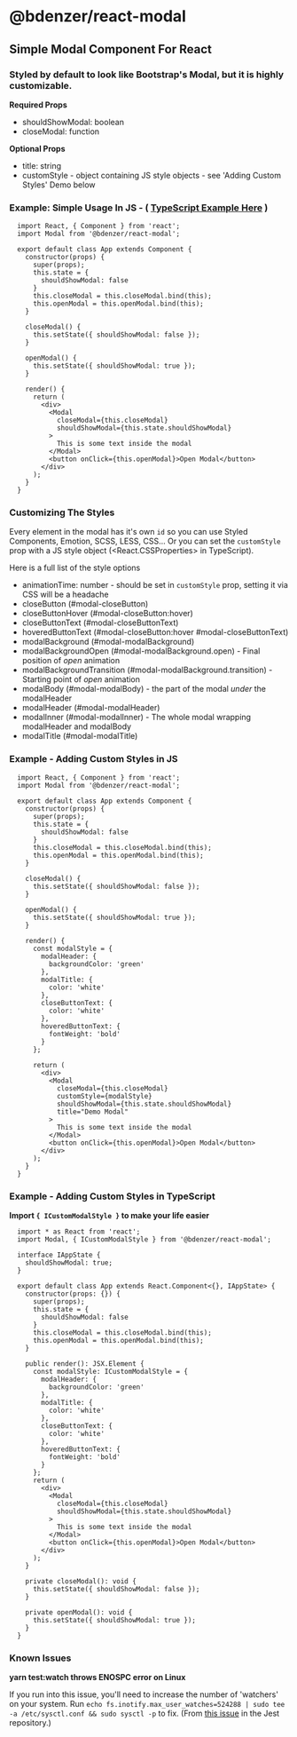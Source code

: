 # @bdenzer/react-modal

## Simple Modal Component For React

### Styled by default to look like Bootstrap's Modal, but it is highly customizable.

**Required Props**

* shouldShowModal: boolean
* closeModal: function

**Optional Props**

* title: string
* customStyle - object containing JS style objects - see 'Adding Custom Styles' Demo below

### Example: Simple Usage In JS - ( [TypeScript Example Here](https://github.com/ben-denzer/react-modal#example---adding-custom-styles-in-typescript) )

```
  import React, { Component } from 'react';
  import Modal from '@bdenzer/react-modal';

  export default class App extends Component {
    constructor(props) {
      super(props);
      this.state = {
        shouldShowModal: false
      }
      this.closeModal = this.closeModal.bind(this);
      this.openModal = this.openModal.bind(this);
    }

    closeModal() {
      this.setState({ shouldShowModal: false });
    }

    openModal() {
      this.setState({ shouldShowModal: true });
    }

    render() {
      return (
        <div>
          <Modal
            closeModal={this.closeModal}
            shouldShowModal={this.state.shouldShowModal}
          >
            This is some text inside the modal
          </Modal>
          <button onClick={this.openModal}>Open Modal</button>
        </div>
      );
    }
  }
```

### Customizing The Styles

Every element in the modal has it's own `id` so you can use Styled Components, Emotion, SCSS, LESS, CSS... Or you can set the `customStyle` prop with a JS style object (<React.CSSProperties> in TypeScript).

Here is a full list of the style options

* animationTime: number - should be set in `customStyle` prop, setting it via CSS will be a headache
* closeButton (#modal-closeButton)
* closeButtonHover (#modal-closeButton:hover)
* closeButtonText (#modal-closeButtonText)
* hoveredButtonText (#modal-closeButton:hover #modal-closeButtonText)
* modalBackground (#modal-modalBackground)
* modalBackgroundOpen (#modal-modalBackground.open) - Final position of _open_ animation
* modalBackgroundTransition (#modal-modalBackground.transition) - Starting point of _open_ animation
* modalBody (#modal-modalBody) - the part of the modal _under_ the modalHeader
* modalHeader (#modal-modalHeader)
* modalInner (#modal-modalInner) - The whole modal wrapping modalHeader and modalBody
* modalTitle (#modal-modalTitle)

### Example - Adding Custom Styles in JS

```
  import React, { Component } from 'react';
  import Modal from '@bdenzer/react-modal';

  export default class App extends Component {
    constructor(props) {
      super(props);
      this.state = {
        shouldShowModal: false
      }
      this.closeModal = this.closeModal.bind(this);
      this.openModal = this.openModal.bind(this);
    }

    closeModal() {
      this.setState({ shouldShowModal: false });
    }

    openModal() {
      this.setState({ shouldShowModal: true });
    }

    render() {
      const modalStyle = {
        modalHeader: {
          backgroundColor: 'green'
        },
        modalTitle: {
          color: 'white'
        },
        closeButtonText: {
          color: 'white'
        },
        hoveredButtonText: {
          fontWeight: 'bold'
        }
      };

      return (
        <div>
          <Modal
            closeModal={this.closeModal}
            customStyle={modalStyle}
            shouldShowModal={this.state.shouldShowModal}
            title="Demo Modal"
          >
            This is some text inside the modal
          </Modal>
          <button onClick={this.openModal}>Open Modal</button>
        </div>
      );
    }
  }
```

### Example - Adding Custom Styles in TypeScript

**Import `{ ICustomModalStyle }` to make your life easier**

```
  import * as React from 'react';
  import Modal, { ICustomModalStyle } from '@bdenzer/react-modal';

  interface IAppState {
    shouldShowModal: true;
  }

  export default class App extends React.Component<{}, IAppState> {
    constructor(props: {}) {
      super(props);
      this.state = {
        shouldShowModal: false
      }
      this.closeModal = this.closeModal.bind(this);
      this.openModal = this.openModal.bind(this);
    }

    public render(): JSX.Element {
      const modalStyle: ICustomModalStyle = {
        modalHeader: {
          backgroundColor: 'green'
        },
        modalTitle: {
          color: 'white'
        },
        closeButtonText: {
          color: 'white'
        },
        hoveredButtonText: {
          fontWeight: 'bold'
        }
      };
      return (
        <div>
          <Modal
            closeModal={this.closeModal}
            shouldShowModal={this.state.shouldShowModal}
          >
            This is some text inside the modal
          </Modal>
          <button onClick={this.openModal}>Open Modal</button>
        </div>
      );
    }

    private closeModal(): void {
      this.setState({ shouldShowModal: false });
    }

    private openModal(): void {
      this.setState({ shouldShowModal: true });
    }
  }
```

### Known Issues

**yarn test:watch throws ENOSPC error on Linux**

If you run into this issue, you'll need to increase the number of 'watchers' on your system. Run `echo fs.inotify.max_user_watches=524288 | sudo tee -a /etc/sysctl.conf && sudo sysctl -p` to fix. (From [this issue](https://github.com/facebook/jest/issues/3254) in the Jest repository.)

